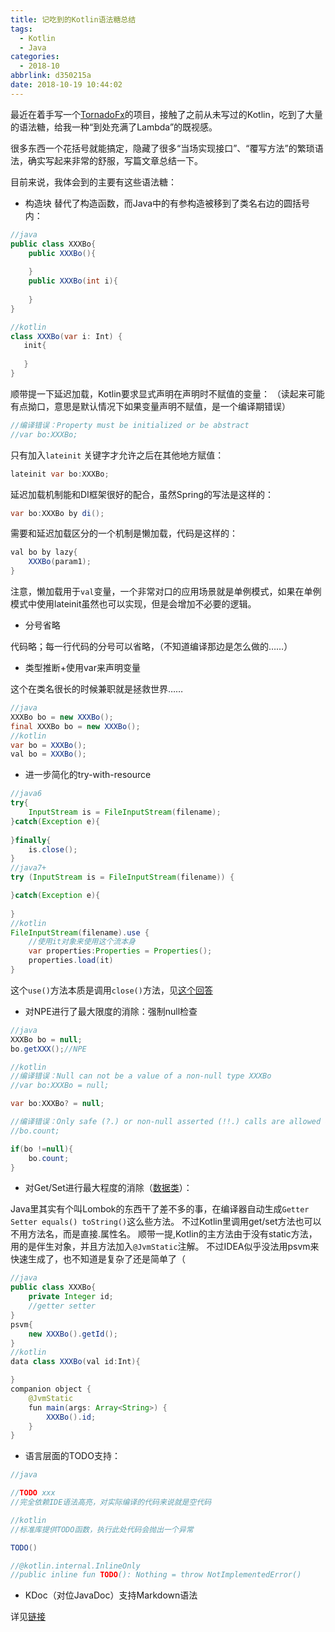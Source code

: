 ```yaml
---
title: 记吃到的Kotlin语法糖总结
tags:
  - Kotlin
  - Java
categories:
  - 2018-10
abbrlink: d350215a
date: 2018-10-19 10:44:02
---
```




最近在着手写一个[TornadoFx](https://tornadofx.io/)的项目，接触了之前从未写过的Kotlin，吃到了大量的语法糖，给我一种“到处充满了Lambda”的既视感。

很多东西一个花括号就能搞定，隐藏了很多“当场实现接口”、“覆写方法”的繁琐语法，确实写起来非常的舒服，写篇文章总结一下。

目前来说，我体会到的主要有这些语法糖：

+ 构造块
替代了构造函数，而Java中的有参构造被移到了类名右边的圆括号内：

```java
//java
public class XXXBo{
    public XXXBo(){
    
    }
    public XXXBo(int i){
    
    }
}

//kotlin
class XXXBo(var i: Int) {
   init{
   
   }
}
```
顺带提一下延迟加载，Kotlin要求显式声明在声明时不赋值的变量：
（读起来可能有点拗口，意思是默认情况下如果变量声明不赋值，是一个编译期错误）
```java
//编译错误：Property must be initialized or be abstract
//var bo:XXXBo;
```
只有加入`lateinit` 关键字才允许之后在其他地方赋值：
```java
lateinit var bo:XXXBo;
```
延迟加载机制能和DI框架很好的配合，虽然Spring的写法是这样的：
```java
var bo:XXXBo by di();
```
需要和延迟加载区分的一个机制是懒加载，代码是这样的：
```java
val bo by lazy{
    XXXBo(param1);
}
```
注意，懒加载用于`val`变量，一个非常对口的应用场景就是单例模式，如果在单例模式中使用lateinit虽然也可以实现，但是会增加不必要的逻辑。


+ 分号省略

代码略；每一行代码的分号可以省略，（不知道编译那边是怎么做的……）

+ 类型推断+使用var来声明变量

这个在类名很长的时候兼职就是拯救世界……

```java
//java
XXXBo bo = new XXXBo();
final XXXBo bo = new XXXBo();
//kotlin
var bo = XXXBo();
val bo = XXXBo();
```

+ 进一步简化的try-with-resource

```java
//java6
try{
    InputStream is = FileInputStream(filename);
}catch(Exception e){
            
}finally{
    is.close();
}
//java7+
try (InputStream is = FileInputStream(filename)) {

}catch(Exception e){
            
}
//kotlin
FileInputStream(filename).use {
    //使用it对象来使用这个流本身
    var properties:Properties = Properties();
    properties.load(it)
}
```
这个`use()`方法本质是调用`close()`方法，见[这个回答](https://stackoverflow.com/questions/26969800/try-with-resources-in-kotlin)

+ 对NPE进行了最大限度的消除：强制null检查

```java
//java
XXXBo bo = null;
bo.getXXX();//NPE

//kotlin
//编译错误：Null can not be a value of a non-null type XXXBo
//var bo:XXXBo = null;

var bo:XXXBo? = null;

//编译错误：Only safe (?.) or non-null asserted (!!.) calls are allowed on a nullable receiver of type XXXBo
//bo.count;

if(bo !=null){
    bo.count;
}
```
+ 对Get/Set进行最大程度的消除（[数据类](https://www.kotlincn.net/docs/reference/data-classes.html)）：

Java里其实有个叫Lombok的东西干了差不多的事，在编译器自动生成` Getter Setter equals() toString() `这么些方法。
不过Kotlin里调用get/set方法也可以不用方法名，而是直接.属性名。
顺带一提,Kotlin的主方法由于没有static方法，用的是伴生对象，并且方法加入`@JvmStatic`注解。
不过IDEA似乎没法用psvm来快速生成了，也不知道是复杂了还是简单了（

```java
//java
public class XXXBo{
    private Integer id;
    //getter setter
}
psvm{
    new XXXBo().getId();
}
//kotlin
data class XXXBo(val id:Int){

}
companion object {
    @JvmStatic
    fun main(args: Array<String>) {
        XXXBo().id;  
    }
}
```

+ 语言层面的TODO支持：

```java
//java

//TODO xxx
//完全依赖IDE语法高亮，对实际编译的代码来说就是空代码

//kotlin
//标准库提供TODO函数，执行此处代码会抛出一个异常

TODO()

//@kotlin.internal.InlineOnly
//public inline fun TODO(): Nothing = throw NotImplementedError()

```

+ KDoc（对位JavaDoc）支持Markdown语法

详见[链接](https://www.kotlincn.net/docs/reference/kotlin-doc.html)